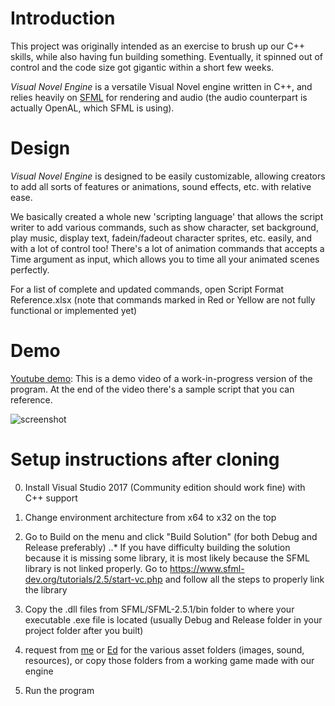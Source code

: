 # Introduction
This project was originally intended as an exercise to brush up our C++ skills, while also having fun building something. Eventually, it spinned out of control and the code size got gigantic within a short few weeks.

*Visual Novel Engine* is a versatile Visual Novel engine written in C++, and relies heavily on [SFML](https://www.sfml-dev.org/ "SFML") for rendering and audio (the audio counterpart is actually OpenAL, which SFML is using).

# Design
*Visual Novel Engine* is designed to be easily customizable, allowing creators to add all sorts of features or animations, sound effects, etc. with relative ease. 

We basically created a whole new 'scripting language' that allows the script writer to add various commands, such as show character, set background, play music, display text, fadein/fadeout character sprites, etc. easily, and with a lot of control too! There's a lot of animation commands that accepts a Time argument as input, which allows you to time all your animated scenes perfectly.   

For a list of complete and updated commands, open Script Format Reference.xlsx (note that commands marked in Red or Yellow are not fully functional or implemented yet)

# Demo
[Youtube demo](https://www.youtube.com/watch?v=OfRA-XLtyR0): This is a demo video of a work-in-progress version of the program. At the end of the video there's a sample script that you can reference.

![screenshot]

[screenshot]: https://imgur.com/I8XI8sq

# Setup instructions after cloning
0. Install Visual Studio 2017 (Community edition should work fine) with C++ support

1. Change environment architecture from x64 to x32 on the top

2. Go to Build on the menu and click "Build Solution" (for both Debug and Release preferably)
..* If you have difficulty building the solution because it is missing some library, it is most likely because the SFML library is not linked properly. Go to https://www.sfml-dev.org/tutorials/2.5/start-vc.php and follow all the steps to properly link the library

3. Copy the .dll files from SFML/SFML-2.5.1/bin folder to where your executable .exe file is located (usually Debug and Release folder in your project folder after you built)

4. request from [me](mailto:caiyiming2015@gmail.com) or [Ed](mailto:Kentoruya@gmail.com) for the various asset folders (images, sound, resources), or copy those folders from a working game made with our engine

5. Run the program